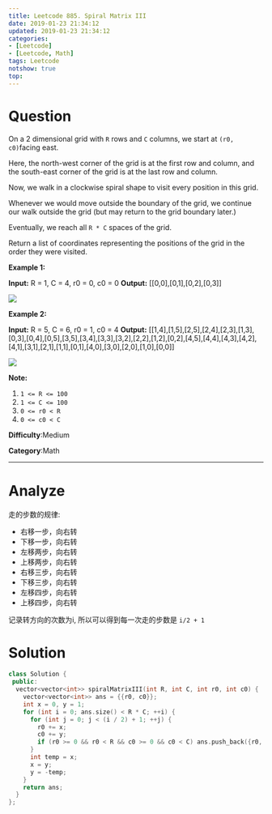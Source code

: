 ```yaml
---
title: Leetcode 885. Spiral Matrix III
date: 2019-01-23 21:34:12
updated: 2019-01-23 21:34:12
categories: 
- [Leetcode]
- [Leetcode, Math]
tags: Leetcode
notshow: true
top:
---
```


# Question

On a 2 dimensional grid with  `R`  rows and  `C`  columns, we start at  `(r0, c0)`facing east.

Here, the north-west corner of the grid is at the first row and column, and the south-east corner of the grid is at the last row and column.

Now, we walk in a clockwise spiral shape to visit every position in this grid.

Whenever we would move outside the boundary of the grid, we continue our walk outside the grid (but may return to the grid boundary later.)

Eventually, we reach all  `R * C`  spaces of the grid.

Return a list of coordinates representing the positions of the grid in the order they were visited.

**Example 1:**

**Input:** R = 1, C = 4, r0 = 0, c0 = 0
**Output:** [[0,0],[0,1],[0,2],[0,3]]

![](https://s3-lc-upload.s3.amazonaws.com/uploads/2018/08/24/example_1.png)

**Example 2:**

**Input:** R = 5, C = 6, r0 = 1, c0 = 4
**Output:** [[1,4],[1,5],[2,5],[2,4],[2,3],[1,3],[0,3],[0,4],[0,5],[3,5],[3,4],[3,3],[3,2],[2,2],[1,2],[0,2],[4,5],[4,4],[4,3],[4,2],[4,1],[3,1],[2,1],[1,1],[0,1],[4,0],[3,0],[2,0],[1,0],[0,0]]

![](https://s3-lc-upload.s3.amazonaws.com/uploads/2018/08/24/example_2.png)

**Note:**

1. `1 <= R <= 100`
2. `1 <= C <= 100`
3. `0 <= r0 < R`
4. `0 <= c0 < C`

**Difficulty**:Medium

**Category**:Math

<!-- more -->

------------

# Analyze

走的步数的规律:
* 右移一步，向右转
* 下移一步，向右转
* 左移两步，向右转
* 上移两步，向右转
* 右移三步，向右转
* 下移三步，向右转
* 左移四步，向右转
* 上移四步，向右转

记录转方向的次数为i, 所以可以得到每一次走的步数是 `i/2 + 1`

# Solution

```cpp
class Solution {
 public:
  vector<vector<int>> spiralMatrixIII(int R, int C, int r0, int c0) {
    vector<vector<int>> ans = {{r0, c0}};
    int x = 0, y = 1;
    for (int i = 0; ans.size() < R * C; ++i) {
      for (int j = 0; j < (i / 2) + 1; ++j) {
        r0 += x;
        c0 += y;
        if (r0 >= 0 && r0 < R && c0 >= 0 && c0 < C) ans.push_back({r0, c0});
      }
      int temp = x;
      x = y;
      y = -temp;
    }
    return ans;
  }
};
```